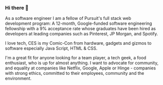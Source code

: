 ### Hi there 👋

As a software engineer I am a fellow of Pursuit's full stack web development program: A 12-month, Google-funded software engineering fellowship with a 9% acceptance rate whose graduates have been hired as developers at leading companies such as Pinterest, JP Morgan, and Spotify.

I love tech, CES is my Comic-Con from hardware, gadgets and gizmos to software especially Java Script, HTML & CSS.

I'm a great fit for anyone looking for a team player, a tech geek, a food enthusiast, who is up for almost anything. I want to advocate for community, and equality at companies like Netflix, Google, Apple or Hinge - companies with strong ethics, committed to their employees, community and the environment.

<!--
**RobWalker-NYC/RobWalker-NYC** is a ✨ _special_ ✨ repository because its `README.md` (this file) appears on your GitHub profile.


Here are some ideas to get you started:

- 🔭 I’m currently working on ...
- 🌱 I’m currently learning ...
- 👯 I’m looking to collaborate on ...
- 🤔 I’m looking for help with ...
- 💬 Ask me about ...
- 📫 How to reach me: ...
- 😄 Pronouns: ...
- ⚡ Fun fact: ...
-->
